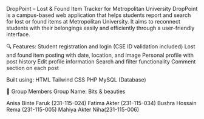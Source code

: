 DropPoint – Lost & Found Item Tracker for Metropolitan University
DropPoint is a campus-based web application that helps students report and search for lost or found items at Metropolitan University. It aims to reconnect students with their belongings easily and efficiently through a user-friendly interface.

🔍 Features:
Student registration and login (CSE ID validation included)
Lost and found item posting with date, location, and image
Personal profile with post history
Edit profile information
Search and filter functionality
Comment section on each post

Built using:
HTML
Tailwind CSS
PHP
MySQL (Database)


👥 Group Members
Group Name: Bits & beauties

Anisa Binte Faruk (231-115-024)
Fatima Akter (231-115-034)
Bushra Hossain Rema (231-115-005)
Mahiya Akter Niha(231-115-006)
